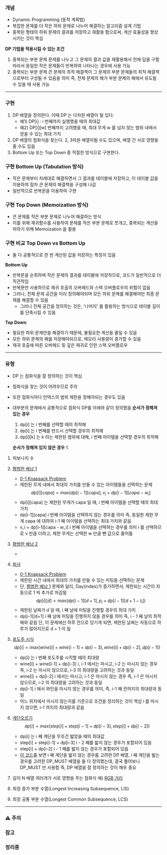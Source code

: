 ### 개념

* Dynamic Programming (동적 계획법)
* 복잡한 문제를 더 작은 하위 문제로 나누어 해결하는 알고리즘 설계 기법
* 중복된 형태의 하위 문제의 결과를 저장하고 재활용 함으로써, 계산 효율성을 향상시키는 것이 핵심

**DP 기법을 적용시킬 수 있는 조건**
1. 중복되는 부분 문제
   문제를 나누고 그 문제의 결과 값을 재활용해서 전체 답을 구함
   따라서 동일한 작은 문제들이 반복하여 나타나는 경우에 사용 가능
2. 중복되는 부분 문제
   큰 문제의 최적 해결책이 그 문제의 부분 문제들의 최적 해결책으로부터 구성될  수 있음을 의미
   즉, 전체 문제의 해가 부분 문제의 해에서 유도될 수 있을 때 사용 가능



---
### 구현

1. DP 배열을 정의한다. 
   이때 DP 는 다차원 배열이 될 있다.
   * 예1) DP\[i\] : i 번째까지 실행했을 때의 최대값
   * 예2) DP\[i\]\[w\] 번째까지 고려했을 때, 최대 무게 w 를 넘지 않는 범위 내에서 얻을 수 있는 최대 가치
1. DP 배열의 점화식을 찾는다. 2, 3차원 배열이될 수도 있으며, 배열 간 서로 영향을 줄 수도 있음
2. Bottom Up 또는 Top Down 중 적절한 방식으로 구현한다.

### 구현 Bottom Up (Tabulation 방식)

* 작은 문제부터 차례대로 해결하면서 그 결과를 테이블에 저장하고, 이 테이블 값을 이용하여 점차 큰 문제의 해결책을 구성해 나감
* 일반적으로 반복문을 이용하여 구현

### 구현 Top Down (Memoization 방식)

* 큰 문제를 작은 부분 문제로 나누어 해결하는 방식
* 이를 위해 재귀함수를 사용하여 문제를 작은 부분 문제로 쪼개고, 중복되는 계산을 피하기 위해 Memoization 을 활용

### 구현 비교 Top Down vs Bottom Up

* 둘 다 공통적으로 한 번 계산된 값을 저장하는 특징이 있음

**Bottom Up** 
* 반복문을 순회하며 작은 문제의 결과를 테이블에 저장하므로, 코드가 일반적으로 더 직관적임
* 반복문만 사용하므로 재귀 호출의 오버헤드와 스택 오버플로우의 위험이 없음
* 그러나, 전체 문제 공간을 미리 정의해야되며 모든 하위 문제를 해결해야만 최종 문제를 해결할 수 있음
	* 그러니 전체 공간을 정의하는 것은, '나머지' 를 활용하는 방식으로 테이블 길이를 단축시킬 수 있음

**Top Down**
* 필요한 하위 문제만을 해결하기 때문에, 불필요한 계산을 줄일 수 있음
* 모든 하위 문제의 해를 저장해야되므로, 메모리 사용량이 증가할 수 있음
* 재귀 호출에 따른 오버헤드 및 깊은 재귀로 인한 스택 오버플로우


---
### 유형

* DP 는 점화식을 잘 정의하는 것이 핵심
* 점화식을 찾는 것이 어려우므로 주의
* 또한 점화식마다 인덱스의 범위 제한을 정해야되는 경우도 있음
* 대부분의 문제에서 공통적으로 점화식 DP를 아래와 같이 정의했음
	**순서가 정해져 있는 경우**
	1. dp\[i\] 는 i 번째를 선택할 때의 최적해
	2. dp\[i\] 는 i 번째를 반드시 선택할 경우의 최적해
	3. dp\[i\]\[k\] 는 k 라는 제한된 범위에 대해, i 번째 아이템을 선택할 경우의 최적해
	
	**순서가 정해져 있지 않은 경우**
	1. 

1. 피보나치 수
2. [평범한 배낭 1](https://www.acmicpc.net/problem/12865)
	
	* [0-1 Knapsack Problem](Knapsack.md)
	* 제한된 무게 내에서 최대의 가치를 만들 수 있는 아이템들을 선택하는 문제 
		$$dp[i][capa] = max(dp[i-1][capa], v_i + dp[i-1][capa - w_i]$$
	* dp\[i\]\[capa\] 는 제한된 무게가 capa 일 때, i 번째 아이템을 선택할 때의 최대 가치
	* dp\[i-1\]\[capa\]
	  i 번째 아이템을 선택하지 않는 경우를 의미
	  즉, 동일한 제한 무게 capa 에 대하여 i-1 째 아이템을 선택하는 최대 가치와 같음
	* v_i + dp\[i-1\]\[capa - w_i\]
	  i 번째 아이템을 선택하는 경우를 의미
	  i 를 선택하므로 v 만큼 더하고, 제한 무게는 선택한 w 만큼 뺀 값으로 줄어듦

3. [평범한 배낭 2](https://www.acmicpc.net/problem/12920)
	
	* 
4. [퇴사](https://www.acmicpc.net/problem/14501)
	
	* [0-1 Knapsack Problem](Knapsack.md)
	* 제한된 시간 내에서 최대의 가치를 만들 수 있는 미팅을 선택하는 문제
	* 단, [평범한 배낭 1](https://www.acmicpc.net/problem/12865) 문제와 달리, Day(index)가 증가하면서, 제한되는 시간이 자동으로 1 씩 추가로 차감됨
		$$dp[i][d] = max(dp[i-1][d+1], p_i + dp[i-1][d+1-t_i])$$
	* 제한된 날짜가 d 일 때, i 째 날에 미팅을 진행할 경우의 최대 가치
	* dp\[i-1\]\[d+1\]
	  i 째 날에 미팅을 진행하지 않을 경우를 의미
	  즉, i - 1 째 날의 최적해와 같음
	  단, 이 문제에선 하루 전으로 당기게 되면, 제한된 날짜는 자동으로 하루가 많아지므로 d + 1 이 됨  

5. [포도주 시식](https://www.acmicpc.net/problem/2156)
	$$dp[i] = max(wine[i] + wine[i-1] + dp[i-3], wine[i] + dp[i-2], dp[i-1])$$
	* dp\[i\] 는 i 번째 포도주를 시직할 때의 최대량
	* wine\[i\] + wine\[i-1\] + dp\[i-3\]
	  i, i-1 에서는 마시고, i-2 는 마시지 않는 경우
	  즉, i-2 는 마시지 않으므로, i-3 의 최대량을 고려하는 것과 동일
	* wine\[i\] + dp\[i-2\]
	  i 에서는 마시고, i-1 은 마시지 않는 경우
	  즉, i-1 은 마시지 않으므로, i-2 의 최대량을 고려하는 것과 동일
	* dp\[i-1\]
	  i 에서 와인을 마시지 않는 경우를 의미, 즉, i-1 째 칸까지의 최대량과 동일
	* 어느 위치에서 마시지 않는지를 기준으로 조건을 정리하는 것이 핵심
	  i 를 마시지 않으면, i-1 까지의 최대량과 같음
	
5. [계단오르기](https://www.acmicpc.net/problem/2579)
	$$dp[i] = max(step[i] + step[i-1] + dp[i-3], step[i] + dp[i-2])$$
	* dp\[i\] 는 i 째 계단을 무조건 밟았을 때의 최대값
	* step\[i\] + step\[i-1\] + dp\[i-3\]
	  i - 2 째를 밟지 않는 경우가 포함되어 있음
	* step\[i\] + dp\[i-2\]
	  i - 1 째를 밟지 않는 경우가 포함되어 있음
	* [이 코드](../BOJ_SOLVED_AC/2579-2.py)를 보면 i 째 계단을 밟지 않는 경우를 고려한 DP 배열, i 째 계단을 밟는 경우를 고려한 DP_MUST 배열을 둘 다 정의했는데, 결국 풀어보니 DP_MUST 만 사용함
	  즉, DP 배열을 잘 정의하는 것이 매우 중요


6. 길이 N 배열 여러개가 서로 영향을 주는 점화식 예) [RGB 거리](https://www.acmicpc.net/problem/1149)
7. 최장 증가 부분 수열(Longest Increasing Subsequence, LIS)
8. 최장 공통 부분 수열(Longest Common Subsequence, LCS)


---
### ⚠️ 주의

### 참고

### 정리중
